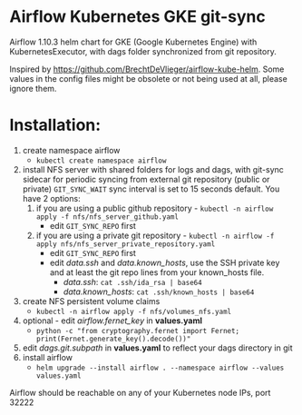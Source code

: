 # Airflow Kubernetes GKE git-sync
Airflow 1.10.3 helm chart for GKE (Google Kubernetes Engine) with KubernetesExecutor, with dags folder synchronized from git repository.

Inspired by https://github.com/BrechtDeVlieger/airflow-kube-helm. Some values in the config files might be obsolete or not being used at all, please ignore them.



# Installation:

1. create namespace airflow
    - `kubectl create namespace airflow`
2. install NFS server with shared folders for logs and dags, with git-sync sidecar for periodic syncing from external git repository (public or private) `GIT_SYNC_WAIT` sync interval is set to 15 seconds default. You have 2 options:
    1. if you are using a public github repository - `kubectl -n airflow apply -f nfs/nfs_server_github.yaml`
        - edit `GIT_SYNC_REPO` first
    2. if you are using a private git repository - `kubectl -n airflow -f apply nfs/nfs_server_private_repository.yaml`
        - edit `GIT_SYNC_REPO` first
        - edit *data.ssh* and *data.known_hosts*, use the SSH private key and at least the git repo lines from your known_hosts file.
          - *data.ssh*: `cat .ssh/ida_rsa | base64`
          - *data.known_hosts*: `cat .ssh/known_hosts | base64`         
3. create NFS persistent volume claims
     - `kubectl -n airflow apply -f nfs/volumes_nfs.yaml`
4. optional - edit *airflow.fernet_key* in **values.yaml**
     - `python -c "from cryptography.fernet import Fernet; print(Fernet.generate_key().decode())"`
5. edit *dags.git.subpath* in **values.yaml** to reflect your dags directory in git    
6. install airflow
     - `helm upgrade --install airflow . --namespace airflow --values values.yaml`
     
     
Airflow should be reachable on any of your Kubernetes node IPs, port 32222
     
     
     
  


